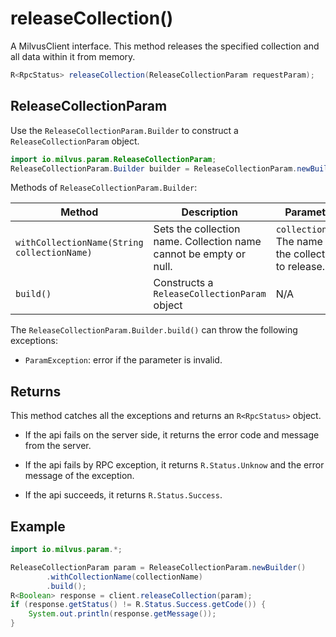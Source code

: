 # releaseCollection()

A MilvusClient interface. This method releases the specified collection and all data within it from memory.

```Java
R<RpcStatus> releaseCollection(ReleaseCollectionParam requestParam);
```

## ReleaseCollectionParam

Use the `ReleaseCollectionParam.Builder` to construct a `ReleaseCollectionParam` object.

```Java
import io.milvus.param.ReleaseCollectionParam;
ReleaseCollectionParam.Builder builder = ReleaseCollectionParam.newBuilder();
```

Methods of `ReleaseCollectionParam.Builder`:

| Method                                      | Description                                                  | Parameters                                               |
| ------------------------------------------- | ------------------------------------------------------------ | -------------------------------------------------------- |
| `withCollectionName(String collectionName)` | Sets the collection name. Collection name cannot be empty or null. | `collectionName`: The name of the collection to release. |
| `build()`                                   | Constructs a `ReleaseCollectionParam` object                 | N/A                                                      |

The `ReleaseCollectionParam.Builder.build()` can throw the following exceptions:

- `ParamException`: error if the parameter is invalid.

## Returns

This method catches all the exceptions and returns an `R<RpcStatus>` object.

- If the api fails on the server side, it returns the error code and message from the server.

- If the api fails by RPC exception, it returns `R.Status.Unknow` and the error message of the exception.

- If the api succeeds, it returns `R.Status.Success`.

## Example

```Java
import io.milvus.param.*;

ReleaseCollectionParam param = ReleaseCollectionParam.newBuilder()
        .withCollectionName(collectionName)
        .build();
R<Boolean> response = client.releaseCollection(param);
if (response.getStatus() != R.Status.Success.getCode()) {
    System.out.println(response.getMessage());
}
```

